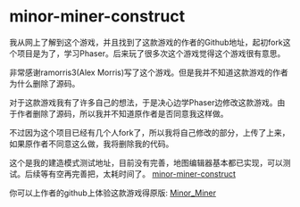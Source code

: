 # minor-miner-construct

我从网上了解到这个游戏，并且找到了这款游戏的作者的Github地址，起初fork这个项目是为了，学习Phaser。后来玩了很多次这个游戏觉得这个游戏很有意思。

非常感谢ramorris3(Alex Morris)写了这个游戏。但是我并不知道这款游戏的作者为什么删除了源码。

对于这款游戏我有了许多自己的想法，于是决心边学Phaser边修改这款游戏。由于作者删除了源码，所以我并不知道原作者是否同意我这样做。

不过因为这个项目已经有几个人fork了，所以我将自己修改的部分，上传了上来，如果原作者不同意这么做，我将删除我的代码。

这个是我的建造模式测试地址，目前没有完善，地图编辑器基本都已实现，可以测试。后续等有空再完善把，太耗时间了。
[minor-miner-construct](https://aihidao.github.io/minor-miner)

你可以上作者的github上体验这款游戏得原版: [Minor_Miner](https://ramorris3.github.io/minor-miner)
